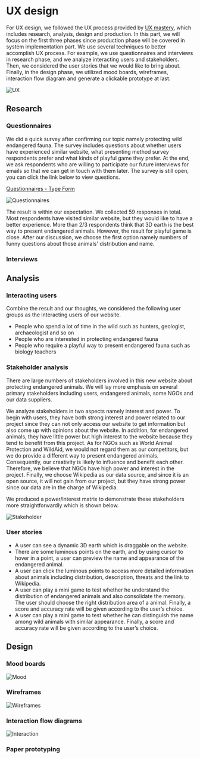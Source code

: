 

# UX design

For UX design, we followed the UX process provided by [UX mastery](https://uxmastery.com/resources/process), which includes research, analysis, design and production. In this part, we will focus on the first three phases since production phase will be covered in system implementation part. We use several techniques to better accomplish UX process. For example, we use questionnaires and interviews in research phase, and we analyze interacting users and stakeholders. Then, we considered the user stories that we would like to bring about. Finally, in the design phase, we utilized mood boards, wireframes, interaction flow diagram and generate a clickable prototype at last.

![UX](pics/UX.png)

## Research

### Questionnaires

We did a quick survey after confirming our topic namely protecting wild endangered fauna. The survey includes questions about whether users have experienced similar website, what presenting method survey respondents prefer and what kinds of playful game they prefer. At the end, we ask respondents who are willing to participate our future interviews for emails so that we can get in touch with them later. The survey is still open, you can click the link below to view questions.

[Questionnaires - Type Form](https://ov7517xx4ey.typeform.com/to/haDsNnq5)

![Questionnaires](pics/Questionnaire.jpg)


The result is within our expectation. We collected 59 responses in total. Most respondents have visited similar website, but they would like to have a better experience. More than 2/3 respondents think that 3D earth is the best way to present endangered animals. However, the result for playful game is close. After our discussion, we choose the first option namely numbers of funny questions about those animals' distribution and name.

### Interviews

## Analysis

### Interacting users

Combine the result and our thoughts, we considered the following user groups as the interacting users of our website.

- People who spend a lot of time in the wild such as hunters, geologist, archaeologist and so on
- People who are interested in protecting endangered fauna
- People who require a playful way to present endangered fauna such as biology teachers

### Stakeholder analysis

There are large numbers of stakeholders involved in this new website about protecting endangered animals. We will lay more emphasis on several primary stakeholders including users, endangered animals, some NGOs and our data suppliers.

We analyze stakeholders in two aspects namely interest and power. To begin with users, they have both strong interest and power related to our project since they can not only access our website to get information but also come up with opinions about the website. In addition, for endangered animals, they have little power but high interest to the website because they tend to benefit from this project. As for NGOs such as World Animal Protection and WildAid, we would not regard them as our competitors, but we do provide a different way to present endangered animals. Consequently, our creativity is likely to influence and benefit each other. Therefore, we believe that NGOs have high power and interest in the project. Finally, we choose Wikipedia as our data source, and since it is an open source, it will not gain from our project, but they have strong power since our data are in the charge of Wikipedia. 

We produced a power/interest matrix to demonstrate these stakeholders more straightforwardly which is shown below. 

![Stakeholder](pics/Stakeholder.png)

### User stories

- A user can see a dynamic 3D earth which is draggable on the website.
- There are some luminous points on the earth, and by using cursor to hover in a point, a user can preview the name and appearance of the endangered animal.
- A user can click the luminous points to access more detailed information about animals including distribution, description, threats and the link to Wikipedia.
- A user can play a mini game to test whether he understand the distribution of endangered animals and also consolidate the memory. The user should choose the right distribution area of a animal. Finally, a score and accuracy rate will be given according to the user’s choice.
- A user can play a mini game to test whether he can distinguish the name among wild animals with similar appearance. Finally, a score and accuracy rate will be given according to the user’s choice.

## Design

### Mood boards

![Mood](pics/MoodBoard.jpg)

### Wireframes

![Wireframes](pics/Wireframe.png)

### Interaction flow diagrams

![Interaction](pics/FlowChart.png)

### Paper prototyping
